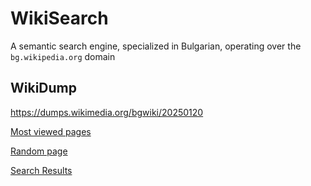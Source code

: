 # WikiSearch
A semantic search engine, specialized in Bulgarian, operating over the `bg.wikipedia.org` domain
## WikiDump
https://dumps.wikimedia.org/bgwiki/20250120

[Most viewed pages](https://wikimedia.org/api/rest_v1/metrics/pageviews/top/bg.wikipedia.org/all-access/2024/12/all-days)

[Random page](https://bg.wikipedia.org/wiki/Специални:Случайна_страница)

[Search Results](https://bg.wikipedia.org/w/api.php?action=query&list=search&srsearch=ВСВ&srnamespace=1&utf8=&format=json)